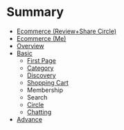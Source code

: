 # Summary

* [Ecommerce \(Review+Share Circle\)](README.md)
* [Ecommerce \(Me\)](ecommerce-\(me\).md)
* [Overview](overview.md)
* [Basic](basic.md)
  * [First Page](overview/first-page.md)
  * [Category](overview/category.md)
  * [Discovery](overview/discovery.md)
  * [Shopping Cart](overview/shopping-cart.md)
  * Membership
  * Search
  * [Circle](basic/circle.md)
  * [Chatting](overview/chatting.md)
* [Advance](advance.md)

